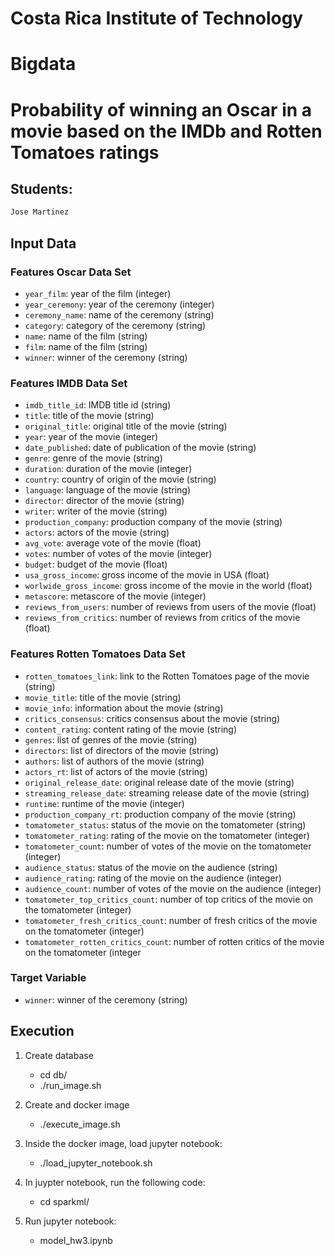 # Costa Rica Institute of Technology                         
# Bigdata
# Probability of winning an Oscar in a movie based on the IMDb and Rotten Tomatoes ratings


## Students:
```bash
Jose Martinez
```

## Input Data

### Features Oscar Data Set

- `year_film`: year of the film (integer)
- `year_ceremony`: year of the ceremony (integer)
- `ceremony_name`: name of the ceremony (string)
- `category`: category of the ceremony (string)
- `name`: name of the film (string)
- `film`: name of the film (string)
- `winner`: winner of the ceremony (string)

### Features IMDB Data Set

- `imdb_title_id`: IMDB title id (string)
- `title`: title of the movie (string)
- `original_title`: original title of the movie (string)
- `year`: year of the movie (integer)
- `date_published`: date of publication of the movie (string)
- `genre`: genre of the movie (string)
- `duration`: duration of the movie (integer)
- `country`: country of origin of the movie (string)
- `language`: language of the movie (string)
- `director`: director of the movie (string)
- `writer`: writer of the movie (string)
- `production_company`: production company of the movie (string)
- `actors`: actors of the movie (string)
- `avg_vote`: average vote of the movie (float)
- `votes`: number of votes of the movie (integer)
- `budget`: budget of the movie (float)
- `usa_gross_income`: gross income of the movie in USA (float)
- `worlwide_gross_income`: gross income of the movie in the world (float)
- `metascore`: metascore of the movie (integer)
- `reviews_from_users`: number of reviews from users of the movie (float)
- `reviews_from_critics`: number of reviews from critics of the movie (float)

### Features Rotten Tomatoes Data Set

- `rotten_tomatoes_link`: link to the Rotten Tomatoes page of the movie (string)
- `movie_title`: title of the movie (string)
- `movie_info`: information about the movie (string)
- `critics_consensus`: critics consensus about the movie (string)
- `content_rating`: content rating of the movie (string)
- `genres`: list of genres of the movie (string)
- `directors`: list of directors of the movie (string)
- `authors`: list of authors of the movie (string)
- `actors_rt`: list of actors of the movie (string)
- `original_release_date`: original release date of the movie (string)
- `streaming_release_date`: streaming release date of the movie (string)
- `runtime`: runtime of the movie (integer)
- `production_company_rt`: production company of the movie (string)
- `tomatometer_status`: status of the movie on the tomatometer (string)
- `tomatometer_rating`: rating of the movie on the tomatometer (integer)
- `tomatometer_count`: number of votes of the movie on the tomatometer (integer)
- `audience_status`: status of the movie on the audience (string)
- `audience_rating`: rating of the movie on the audience (integer)
- `audience_count`: number of votes of the movie on the audience (integer)
- `tomatometer_top_critics_count`: number of top critics of the movie on the tomatometer (integer)
- `tomatometer_fresh_critics_count`: number of fresh critics of the movie on the tomatometer (integer)
- `tomatometer_rotten_critics_count`: number of rotten critics of the movie on the tomatometer (integer

### Target Variable

- `winner`: winner of the ceremony (string)

## Execution

1. Create database 

   - cd db/
   - ./run_image.sh 

2. Create and docker image

   - ./execute_image.sh

3. Inside the docker image, load jupyter notebook:

   - ./load_jupyter_notebook.sh

4. In juypter notebook, run the following code:

   - cd sparkml/

5. Run jupyter notebook:

   - model_hw3.ipynb
